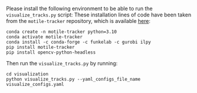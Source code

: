 
Please install the following environment to be able to run the `visualize_tracks.py` script:
These installation lines of code have been taken from the `motile-tracker` repository, which is available [here](https://github.com/funkelab/motile_tracker):

```
conda create -n motile-tracker python=3.10
conda activate motile-tracker
conda install -c conda-forge -c funkelab -c gurobi ilpy
pip install motile-tracker
pip install opencv-python-headless
```

Then run the `visualize_tracks.py` by running:

```
cd visualization
python visualize_tracks.py --yaml_configs_file_name visualize_configs.yaml
```

